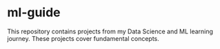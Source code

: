 # ml-guide  

This repository contains projects from my Data Science and ML learning journey. These projects cover fundamental concepts.  
